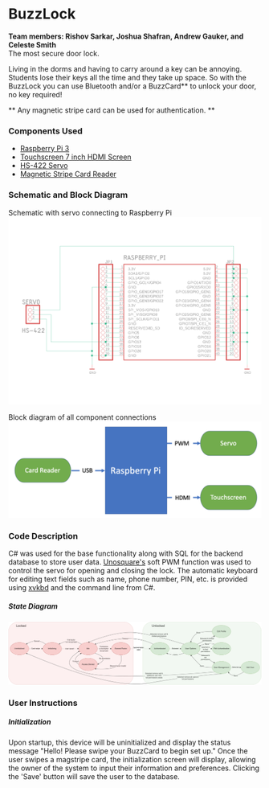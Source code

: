 # BuzzLock
<b> Team members: Rishov Sarkar, Joshua Shafran, Andrew Gauker, and Celeste Smith</b><br/>
The most secure door lock. <br/>

Living in the dorms and having to carry around a key can be annoying. Students lose their keys all the time and they take up space. So with the BuzzLock you can use Bluetooth and/or a BuzzCard** to unlock your door, no key required!

** Any magnetic stripe card can be used for authentication. **

<H3> Components Used </H3>
 <ul>
  <li> <a href="https://www.raspberrypi.org/products/raspberry-pi-3-model-b/">Raspberry Pi 3</a></li>
 <li> <a href="https://www.adafruit.com/product/2407">Touchscreen 7 inch HDMI Screen</a></li>
  <li> <a href="https://www.sparkfun.com/products/11884">HS-422 Servo</a></li>
  <li><a href="https://www.amazon.com/2xhome-Magnetic-Registry-Register-Quickbook/dp/B00E85TH9I/ref=sr_1_10?crid=UIZM18I37O7M&keywords=magstripe%2Breader&qid=1584997590&sprefix=%2Caps%2C227&sr=8-10&th=1">Magnetic Stripe Card Reader</a></li>
</ul> 

<H3> Schematic and Block Diagram </H3>

Schematic with servo connecting to Raspberry Pi
 <img src="Documentation/4180 Schematic Window.png" alt="BuzzLock Schematic"> 
 
 Block diagram of all component connections
 <img src="Documentation/Screen Shot 2020-04-28 at 3.59.49 PM.png" alt="BuzzLock Block Diagram"> 


<H3> Code Description </H3>

C# was used for the base functionality along with SQL for the backend database to store user data. <a href = "https://unosquare.github.io/raspberryio/">Unosquare's</a> soft PWM function was used to control the servo for opening and closing the lock.  The automatic keyboard for editing text fields such as name, phone number, PIN, etc. is provided using <a href="http://t-sato.in.coocan.jp/xvkbd/">xvkbd</a> and the command line from C#.  

<H5> State Diagram </H5>

<img src="Documentation/4180 State Diagram.png" alt="State Diagram">

<H3> User Instructions </H3>
<H5> Initialization </H5>
Upon startup, this device will be uninitialized and display the status message "Hello! Please swipe your BuzzCard to begin set up." Once the user swipes a magstripe card, the initialization screen will display, allowing the owner of the system to input their information and preferences. Clicking the 'Save' button will save the user to the database. 
